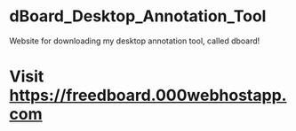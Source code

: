 # dBoard_Desktop_Annotation_Tool
Website for downloading my desktop annotation tool, called dboard!

# Visit https://freedboard.000webhostapp.com
